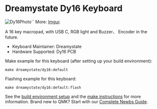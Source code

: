 # Dreamystate Dy16 Keyboard

![Dy16Photo](https://i.imgur.com/jpnMay9m.jpeg)``
More: [Imgur](https://imgur.com/gallery/6tu9KdA).

A 16 key macropad, with USB C, RGB light and Buzzer、 Encoder in the future.

* Keyboard Maintainer: Dreamystate
* Hardware Supported: Dy16 PCB 

Make example for this keyboard (after setting up your build environment):

    make dreamystate/dy16:default

Flashing example for this keyboard:

    make dreamystate/dy16:default:flash

See the [build environment setup](https://docs.qmk.fm/#/getting_started_build_tools) and the [make instructions](https://docs.qmk.fm/#/getting_started_make_guide) for more information. Brand new to QMK? Start with our [Complete Newbs Guide](https://docs.qmk.fm/#/newbs).
